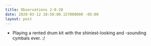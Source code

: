 ```yaml
---
title: Observations 2-8-20
date: 2020-03-12 18:58:00.157000000 -05:00
layout: post
---
```


- Playing a rented drum kit with the shiniest-looking and -sounding cymbals ever. :/